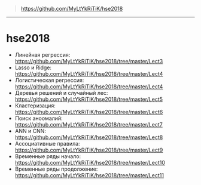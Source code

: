 > https://github.com/MyLtYkRiTiK/hse2018

---

# hse2018
* Линейная регрессия: https://github.com/MyLtYkRiTiK/hse2018/tree/master/Lect3
* Lasso и Ridge: https://github.com/MyLtYkRiTiK/hse2018/tree/master/Lect4
* Логистическая регрессия: https://github.com/MyLtYkRiTiK/hse2018/tree/master/Lect4
* Деревья решений и случайный лес: https://github.com/MyLtYkRiTiK/hse2018/tree/master/Lect5
* Кластеризация: https://github.com/MyLtYkRiTiK/hse2018/tree/master/Lect6
* Поиск аноомалий: https://github.com/MyLtYkRiTiK/hse2018/tree/master/Lect7
* ANN и CNN: https://github.com/MyLtYkRiTiK/hse2018/tree/master/Lect8
* Ассоциативные правила: https://github.com/MyLtYkRiTiK/hse2018/tree/master/Lect9
* Временные ряды начало: https://github.com/MyLtYkRiTiK/hse2018/tree/master/Lect10
* Временные ряды продолжение: https://github.com/MyLtYkRiTiK/hse2018/tree/master/Lect11
